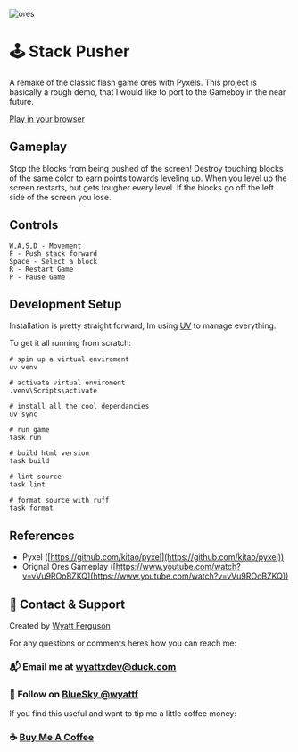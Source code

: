 ![ores](https://i.imgur.com/TV05DzJ.png)

# :joystick: Stack Pusher

A remake of the classic flash game ores with Pyxels. This project is basically a rough demo, that I would like to port to the Gameboy in the near future.

[Play in your browser](https://wyattferguson.github.io/)

## Gameplay

Stop the blocks from being pushed of the screen! Destroy touching blocks of the same color to earn points towards leveling up. When you level up the screen restarts, but gets tougher every level. If the blocks go off the left side of the screen you lose.

## Controls

```
W,A,S,D - Movement
F - Push stack forward
Space - Select a block
R - Restart Game
P - Pause Game
```

## Development Setup

Installation is pretty straight forward, Im using [UV](https://docs.astral.sh/uv/) to manage everything.

To get it all running from scratch:

```
# spin up a virtual enviroment
uv venv

# activate virtual enviroment
.venv\Scripts\activate

# install all the cool dependancies
uv sync

# run game
task run

# build html version
task build

# lint source
task lint

# format source with ruff
task format
```

## References

- Pyxel ([https://github.com/kitao/pyxel](https://github.com/kitao/pyxel))
- Orignal Ores Gameplay ([https://www.youtube.com/watch?v=vVu9ROoBZKQ](https://www.youtube.com/watch?v=vVu9ROoBZKQ))

## :postbox: Contact & Support

Created by [Wyatt Ferguson](https://wyattf.bsky.social)

For any questions or comments heres how you can reach me:

### :mailbox_with_mail: Email me at [wyattxdev@duck.com](wyattxdev@duck.com)

### :shaved_ice: Follow on [BlueSky @wyattf](https://wyattf.bsky.social)

If you find this useful and want to tip me a little coffee money:

### :coffee: [Buy Me A Coffee](https://www.buymeacoffee.com/wyattferguson)
